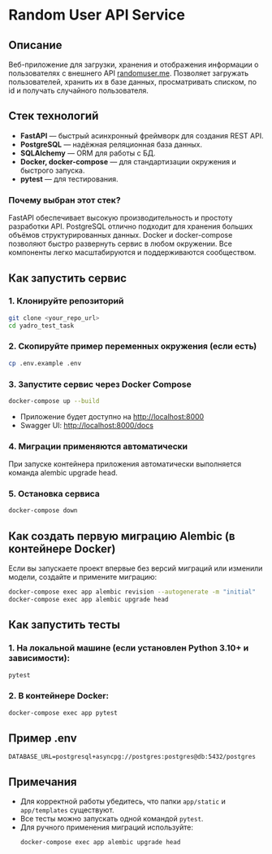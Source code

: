 # Random User API Service

## Описание

Веб-приложение для загрузки, хранения и отображения информации о пользователях с внешнего API [randomuser.me](https://randomuser.me/). Позволяет загружать пользователей, хранить их в базе данных, просматривать списком, по id и получать случайного пользователя.

## Стек технологий
- **FastAPI** — быстрый асинхронный фреймворк для создания REST API.
- **PostgreSQL** — надёжная реляционная база данных.
- **SQLAlchemy** — ORM для работы с БД.
- **Docker, docker-compose** — для стандартизации окружения и быстрого запуска.
- **pytest** — для тестирования.

### Почему выбран этот стек?
FastAPI обеспечивает высокую производительность и простоту разработки API. PostgreSQL отлично подходит для хранения больших объёмов структурированных данных. Docker и docker-compose позволяют быстро развернуть сервис в любом окружении. Все компоненты легко масштабируются и поддерживаются сообществом.

## Как запустить сервис

### 1. Клонируйте репозиторий
```bash
git clone <your_repo_url>
cd yadro_test_task
```

### 2. Скопируйте пример переменных окружения (если есть)
```bash
cp .env.example .env
```

### 3. Запустите сервис через Docker Compose
```bash
docker-compose up --build
```
- Приложение будет доступно на [http://localhost:8000](http://localhost:8000)
- Swagger UI: [http://localhost:8000/docs](http://localhost:8000/docs)

### 4. Миграции применяются автоматически
При запуске контейнера приложения автоматически выполняется команда alembic upgrade head.

### 5. Остановка сервиса
```bash
docker-compose down
```

## Как создать первую миграцию Alembic (в контейнере Docker)

Если вы запускаете проект впервые без версий миграций или изменили модели, создайте и примените миграцию:

```bash
docker-compose exec app alembic revision --autogenerate -m "initial"
docker-compose exec app alembic upgrade head
```

## Как запустить тесты

### 1. На локальной машине (если установлен Python 3.10+ и зависимости):
```bash
pytest
```

### 2. В контейнере Docker:
```bash
docker-compose exec app pytest
```

## Пример .env

```
DATABASE_URL=postgresql+asyncpg://postgres:postgres@db:5432/postgres
```

## Примечания
- Для корректной работы убедитесь, что папки `app/static` и `app/templates` существуют.
- Все тесты можно запускать одной командой `pytest`.
- Для ручного применения миграций используйте:
  ```bash
  docker-compose exec app alembic upgrade head
  ``` 